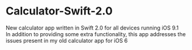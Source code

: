 # Calculator-Swift-2.0
New calculator app written in Swift 2.0 for all devices running iOS 9.1  
In addition to providing some extra functionality, this app addresses the issues present in my old calculator app for iOS 6 
